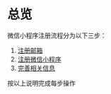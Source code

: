 # 总览

微信小程序注册流程分为以下三步：

1. [注册邮箱](./注册邮箱)
1. [注册微信小程序](./注册微信小程序)
1. [完善相关信息](./完善相关信息)

按以上说明完成每步操作
